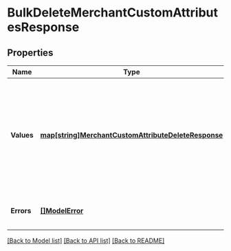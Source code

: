 # BulkDeleteMerchantCustomAttributesResponse

## Properties
Name | Type | Description | Notes
------------ | ------------- | ------------- | -------------
**Values** | [**map[string]MerchantCustomAttributeDeleteResponse**](MerchantCustomAttributeDeleteResponse.md) | A map of responses that correspond to individual delete requests. Each response has the same key as the corresponding request. | [default to null]
**Errors** | [**[]ModelError**](Error.md) | Any errors that occurred during the request. | [optional] [default to null]

[[Back to Model list]](../README.md#documentation-for-models) [[Back to API list]](../README.md#documentation-for-api-endpoints) [[Back to README]](../README.md)

